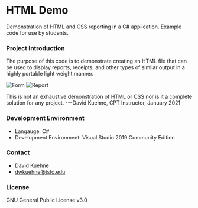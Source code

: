 # HTML Demo
Demonstration of HTML and CSS reporting in a C# application. 
Example code for use by students. 

### Project Introduction
The purpose of this code is to demonstrate creating an HTML file that can be used to display reports,
receipts, and other types of similar output in a highly portable light weight manner. 

![Form](https://github.com/dwkuehne/HTML-Demo/blob/master/form.png "Main Form")
![Report](https://github.com/dwkuehne/HTML-Demo/blob/master/report.png "HTML Report")

This is not an exhaustive demonstration of HTML or CSS nor is it a complete solution for any project.
---David Kuehne, CPT Instructor, January 2021

### Development Environment

- Langauge: C#
- Development Environment: Visual Studio 2019 Community Edition

### Contact
- David Kuehne
- dwkuehne@tstc.edu

### License
GNU General Public License v3.0

